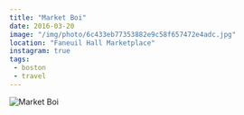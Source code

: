 ```yaml
---
title: "Market Boi"
date: 2016-03-20
image: "/img/photo/6c433eb77353882e9c58f657472e4adc.jpg"
location: "Faneuil Hall Marketplace"
instagram: true
tags:
 - boston
 - travel
---
```


![Market Boi](/img/photo/6c433eb77353882e9c58f657472e4adc.jpg)
